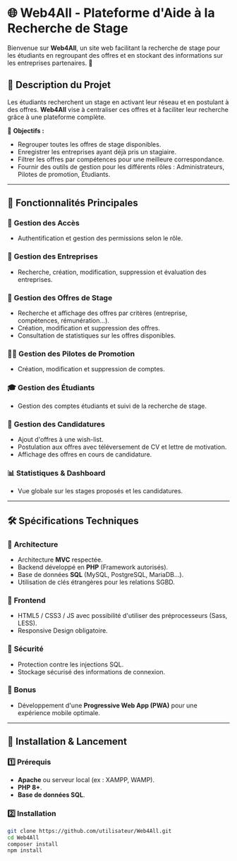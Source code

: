 # 🌐 Web4All - Plateforme d'Aide à la Recherche de Stage

Bienvenue sur **Web4All**, un site web facilitant la recherche de stage pour les étudiants en regroupant des offres et en stockant des informations sur les entreprises partenaires. 📌

## 📖 Description du Projet

Les étudiants recherchent un stage en activant leur réseau et en postulant à des offres. **Web4All** vise à centraliser ces offres et à faciliter leur recherche grâce à une plateforme complète.

🚀 **Objectifs :**
- Regrouper toutes les offres de stage disponibles.
- Enregistrer les entreprises ayant déjà pris un stagiaire.
- Filtrer les offres par compétences pour une meilleure correspondance.
- Fournir des outils de gestion pour les différents rôles : Administrateurs, Pilotes de promotion, Étudiants.

---

## 📌 Fonctionnalités Principales

### 🔐 **Gestion des Accès**
- Authentification et gestion des permissions selon le rôle.

### 🏢 **Gestion des Entreprises**
- Recherche, création, modification, suppression et évaluation des entreprises.

### 💼 **Gestion des Offres de Stage**
- Recherche et affichage des offres par critères (entreprise, compétences, rémunération...).
- Création, modification et suppression des offres.
- Consultation de statistiques sur les offres disponibles.

### 👨‍🏫 **Gestion des Pilotes de Promotion**
- Création, modification et suppression de comptes.

### 🎓 **Gestion des Étudiants**
- Gestion des comptes étudiants et suivi de la recherche de stage.

### 📝 **Gestion des Candidatures**
- Ajout d'offres à une wish-list.
- Postulation aux offres avec téléversement de CV et lettre de motivation.
- Affichage des offres en cours de candidature.

### 📊 **Statistiques & Dashboard**
- Vue globale sur les stages proposés et les candidatures.

---

## 🛠️ Spécifications Techniques

### 🎯 **Architecture**
- Architecture **MVC** respectée.
- Backend développé en **PHP** (Framework autorisés).
- Base de données **SQL** (MySQL, PostgreSQL, MariaDB...).
- Utilisation de clés étrangères pour les relations SGBD.

### 🎨 **Frontend**
- HTML5 / CSS3 / JS avec possibilité d'utiliser des préprocesseurs (Sass, LESS).
- Responsive Design obligatoire.

### 🔐 **Sécurité**
- Protection contre les injections SQL.
- Stockage sécurisé des informations de connexion.

### 🚀 **Bonus**
- Développement d'une **Progressive Web App (PWA)** pour une expérience mobile optimale.

---

## 🚀 Installation & Lancement

### 1️⃣ Prérequis
- **Apache** ou serveur local (ex : XAMPP, WAMP).
- **PHP 8+**.
- **Base de données SQL**.

### 2️⃣ Installation
```sh
git clone https://github.com/utilisateur/Web4All.git
cd Web4All
composer install
npm install
